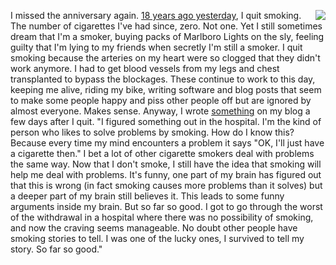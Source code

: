 <img src="http://scripting.com/images/2020/06/15/marlboroLights.png" border="0" align="right">I missed the anniversary again. <a href="http://scripting.com/2002/06.html#When:7:55:32AM">18 years ago yesterday</a>, I quit smoking. The number of cigarettes I've had since, zero. Not one. Yet I still sometimes dream that I'm a smoker, buying packs of Marlboro Lights on the sly, feeling guilty that I'm lying to my friends when secretly I'm still a smoker. I quit smoking because the arteries on my heart were so clogged that they didn't work anymore. I had to get blood vessels from my legs and chest transplanted to bypass the blockages. These continue to work to this day, keeping me alive, riding my bike, writing software and blog posts that seem to make some people happy and piss other people off but are ignored by almost everyone. Makes sense. Anyway, I wrote <a href="http://scripting.com/2002/06.html#smoking">something</a> on my blog a few days after I quit. "I figured something out in the hospital. I'm the kind of person who likes to solve problems by smoking. How do I know this? Because every time my mind encounters a problem it says "OK, I'll just have a cigarette then." I bet a lot of other cigarette smokers deal with problems the same way. Now that I don't smoke, I still have the idea that smoking will help me deal with problems. It's funny, one part of my brain has figured out that this is wrong (in fact smoking causes more problems than it solves) but a deeper part of my brain still believes it. This leads to some funny arguments inside my brain. But so far so good. I got to go through the worst of the withdrawal in a hospital where there was no possibility of smoking, and now the craving seems manageable. No doubt other people have smoking stories to tell. I was one of the lucky ones, I survived to tell my story. So far so good."
